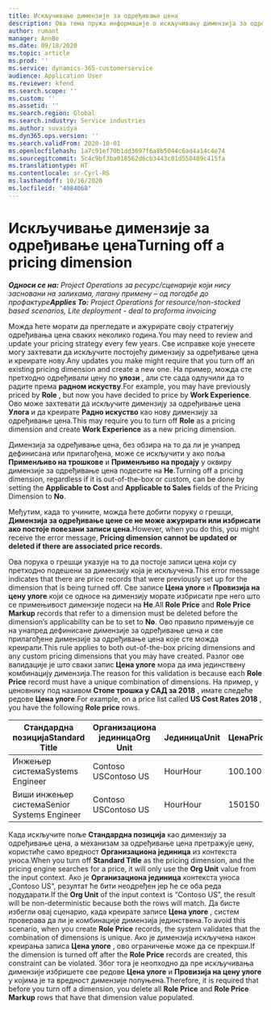 ```yaml
---
title: Искључивање димензије за одређивање цена
description: Ова тема пружа информације о искључивању димензија за одређивање цена.
author: rumant
manager: AnnBe
ms.date: 09/18/2020
ms.topic: article
ms.prod: ''
ms.service: dynamics-365-customerservice
audience: Application User
ms.reviewer: kfend
ms.search.scope: ''
ms.custom: ''
ms.assetid: ''
ms.search.region: Global
ms.search.industry: Service industries
ms.author: suvaidya
ms.dyn365.ops.version: ''
ms.search.validFrom: 2020-10-01
ms.openlocfilehash: 1a7c91ef70b1dd3697f6a8b5044c6ad4a14c4e74
ms.sourcegitcommit: 5c4c9bf3ba018562d6cb3443c01d550489c415fa
ms.translationtype: HT
ms.contentlocale: sr-Cyrl-RS
ms.lasthandoff: 10/16/2020
ms.locfileid: "4084068"
---
```

# <a name="turning-off-a-pricing-dimension"></a><span data-ttu-id="377d6-103">Искључивање димензије за одређивање цена</span><span class="sxs-lookup"><span data-stu-id="377d6-103">Turning off a pricing dimension</span></span>

<span data-ttu-id="377d6-104">_**Односи се на:** Project Operations за ресурс/сценарије који нису засновани на залихама, лагану примену – од погодбе до профактуре_</span><span class="sxs-lookup"><span data-stu-id="377d6-104">_**Applies To:** Project Operations for resource/non-stocked based scenarios, Lite deployment - deal to proforma invoicing_</span></span>

<span data-ttu-id="377d6-105">Можда ћете морати да прегледате и ажурирате своју стратегију одређивања цена сваких неколико година.</span><span class="sxs-lookup"><span data-stu-id="377d6-105">You may need to review and update your pricing strategy every few years.</span></span> <span data-ttu-id="377d6-106">Све исправке које унесете могу захтевати да искључите постојећу димензију за одређивање цена и креирате нову.</span><span class="sxs-lookup"><span data-stu-id="377d6-106">Any updates you make might require that you turn off an existing pricing dimension and create a new one.</span></span> <span data-ttu-id="377d6-107">На пример, можда сте претходно одређивали цену по **улози** , али сте сада одлучили да то радите према **радном искуству**.</span><span class="sxs-lookup"><span data-stu-id="377d6-107">For example, you may have previously priced by **Role** , but now you have decided to price by **Work Experience**.</span></span> <span data-ttu-id="377d6-108">Ово може захтевати да искључите димензију за одређивање цена **Улога** и да креирате **Радно искуство** као нову димензију за одређивање цена.</span><span class="sxs-lookup"><span data-stu-id="377d6-108">This may require you to turn off **Role** as a pricing dimension and create **Work Experience** as a new pricing dimension.</span></span> 

<span data-ttu-id="377d6-109">Димензија за одређивање цена, без обзира на то да ли је унапред дефинисана или прилагођена, може се искључити у ако поља **Применљиво на трошкове** и **Применљиво на продају** у оквиру димензије за одређивање цена подесите на **Не**.</span><span class="sxs-lookup"><span data-stu-id="377d6-109">Turning off a pricing dimension, regardless if it is out-of-the-box or custom, can be done by setting the **Applicable to Cost** and **Applicable to Sales** fields of the Pricing Dimension to **No**.</span></span>

<span data-ttu-id="377d6-110">Међутим, када то учините, можда ћете добити поруку о грешци, **Димензија за одређивање цене се не може ажурирати или избрисати ако постоје повезани записи цена.**</span><span class="sxs-lookup"><span data-stu-id="377d6-110">However, when you do this, you might receive the error message, **Pricing dimension cannot be updated or deleted if there are associated price records.**</span></span>

<span data-ttu-id="377d6-111">Ова порука о грешци указује на то да постоје записи цена који су претходно подешени за димензију која је искључена.</span><span class="sxs-lookup"><span data-stu-id="377d6-111">This error message indicates that there are price records that were previously set up for the dimension that is being turned off.</span></span> <span data-ttu-id="377d6-112">Све записе **Цена улоге** и **Провизија на цену улоге** који се односе на димензију морате избрисати пре него што се примењивост димензије подеси на **Не**.</span><span class="sxs-lookup"><span data-stu-id="377d6-112">All **Role Price** and **Role Price Markup** records that refer to a dimension must be deleted before the dimension’s applicability can be to set to **No**.</span></span> <span data-ttu-id="377d6-113">Ово правило примењује се на унапред дефинисане димензије за одређивање цена и све прилагођене димензије за одређивање цена које сте можда креирали.</span><span class="sxs-lookup"><span data-stu-id="377d6-113">This rule applies to both out-of-the-box pricing dimensions and any custom pricing dimensions that you may have created.</span></span> <span data-ttu-id="377d6-114">Разлог ове валидације је што сваки запис **Цена улоге** мора да има јединствену комбинацију димензија.</span><span class="sxs-lookup"><span data-stu-id="377d6-114">The reason for this validation is because each **Role Price** record must have a unique combination of dimensions.</span></span> <span data-ttu-id="377d6-115">На пример, у ценовнику под називом **Стопе трошка у САД за 2018** , имате следеће редове **Цена улоге**.</span><span class="sxs-lookup"><span data-stu-id="377d6-115">For example, on a price list called **US Cost Rates 2018** , you have the following **Role price** rows.</span></span> 

| <span data-ttu-id="377d6-116">Стандардна позиција</span><span class="sxs-lookup"><span data-stu-id="377d6-116">Standard Title</span></span>         | <span data-ttu-id="377d6-117">Организациона јединица</span><span class="sxs-lookup"><span data-stu-id="377d6-117">Org Unit</span></span>    |<span data-ttu-id="377d6-118">Јединица</span><span class="sxs-lookup"><span data-stu-id="377d6-118">Unit</span></span>   |<span data-ttu-id="377d6-119">Цена</span><span class="sxs-lookup"><span data-stu-id="377d6-119">Price</span></span>  |<span data-ttu-id="377d6-120">Валута</span><span class="sxs-lookup"><span data-stu-id="377d6-120">Currency</span></span>  |
| -----------------------|-------------|-------|-------|----------|
| <span data-ttu-id="377d6-121">Инжењер система</span><span class="sxs-lookup"><span data-stu-id="377d6-121">Systems Engineer</span></span>|<span data-ttu-id="377d6-122">Contoso US</span><span class="sxs-lookup"><span data-stu-id="377d6-122">Contoso US</span></span>|<span data-ttu-id="377d6-123">Hour</span><span class="sxs-lookup"><span data-stu-id="377d6-123">Hour</span></span>| <span data-ttu-id="377d6-124">100.</span><span class="sxs-lookup"><span data-stu-id="377d6-124">100</span></span>|<span data-ttu-id="377d6-125">USD</span><span class="sxs-lookup"><span data-stu-id="377d6-125">USD</span></span>|
| <span data-ttu-id="377d6-126">Виши инжењер система</span><span class="sxs-lookup"><span data-stu-id="377d6-126">Senior Systems Engineer</span></span>|<span data-ttu-id="377d6-127">Contoso US</span><span class="sxs-lookup"><span data-stu-id="377d6-127">Contoso US</span></span>|<span data-ttu-id="377d6-128">Hour</span><span class="sxs-lookup"><span data-stu-id="377d6-128">Hour</span></span>| <span data-ttu-id="377d6-129">150</span><span class="sxs-lookup"><span data-stu-id="377d6-129">150</span></span>| <span data-ttu-id="377d6-130">USD</span><span class="sxs-lookup"><span data-stu-id="377d6-130">USD</span></span>|


<span data-ttu-id="377d6-131">Када искључите поље **Стандардна позиција** као димензију за одређивање цена, а механизам за одређивање цена претражује цену, користиће само вредност **Организациона јединица** из контекста уноса.</span><span class="sxs-lookup"><span data-stu-id="377d6-131">When you turn off **Standard Title** as the pricing dimension, and the pricing engine searches for a price, it will only use the **Org Unit** value from the input context.</span></span> <span data-ttu-id="377d6-132">Ако је **Организациона јединица** контекста уноса „Contoso US“, резултат ће бити неодређен јер ће се оба реда подударати.</span><span class="sxs-lookup"><span data-stu-id="377d6-132">If the **Org Unit** of the input context is “Contoso US”, the result will be non-deterministic because both the rows will match.</span></span> <span data-ttu-id="377d6-133">Да бисте избегли овај сценарио, када креирате записе **Цена улоге** , систем проверава да ли је комбинације димензија јединствена.</span><span class="sxs-lookup"><span data-stu-id="377d6-133">To avoid this scenario, when you create **Role Price** records, the system validates that the combination of dimensions is unique.</span></span> <span data-ttu-id="377d6-134">Ако је димензија искључена након креирања записа **Цена улоге** , ово ограничење може да се прекрши.</span><span class="sxs-lookup"><span data-stu-id="377d6-134">If the dimension is turned off after the **Role Price** records are created, this constraint can be violated.</span></span> <span data-ttu-id="377d6-135">Због тога је неопходно да пре искључивања димензије избришете све редове **Цена улоге** и **Провизија на цену улоге** у којима је та вредност димензије попуњена.</span><span class="sxs-lookup"><span data-stu-id="377d6-135">Therefore, it is required that before you turn off a dimension, you delete all **Role Price** and **Role Price Markup** rows that have that dimension value populated.</span></span>
